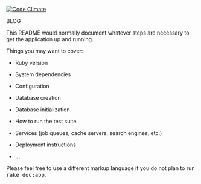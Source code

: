 [![Code Climate](https://codeclimate.com/repos/54bc26de6956801f5e001d32/badges/b321954d0d97ce866bc2/gpa.svg)](https://codeclimate.com/repos/54bc26de6956801f5e001d32/feed)

BLOG

This README would normally document whatever steps are necessary to get the
application up and running.

Things you may want to cover:

* Ruby version

* System dependencies

* Configuration

* Database creation

* Database initialization

* How to run the test suite

* Services (job queues, cache servers, search engines, etc.)

* Deployment instructions

* ...


Please feel free to use a different markup language if you do not plan to run
<tt>rake doc:app</tt>.
